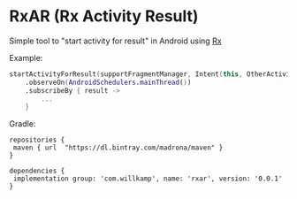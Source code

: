# RxAR (Rx Activity Result)
Simple tool to "start activity for result" in Android using [Rx](http://reactivex.io/)

Example:

```kotlin 
startActivityForResult(supportFragmentManager, Intent(this, OtherActivity::class.java))
    .observeOn(AndroidSchedulers.mainThread())
    .subscribeBy { result ->
        ...
    }
```

Gradle:
```
repositories {
 maven { url  "https://dl.bintray.com/madrona/maven" }
}

dependencies {
 implementation group: 'com.willkamp', name: 'rxar', version: '0.0.1'
}
```